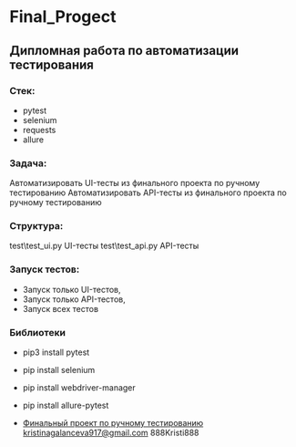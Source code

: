 # Final_Progect

## Дипломная работа по автоматизации тестирования

### Стек:
- pytest
- selenium
- requests
- allure

### Задача:
Автоматизировать UI-тесты из финального проекта по ручному тестированию
Автоматизировать API-тесты из финального проекта по ручному тестированию

### Структура:
test\test_ui.py  UI-тесты
test\test_api.py API-тесты

### Запуск тестов:
- Запуск только UI-тестов,
- Запуск только API-тестов,
- Запуск всех тестов

### Библиотеки
- pip3 install pytest
- pip install selenium
- pip install webdriver-manager 
- pip install allure-pytest

- [Финальный проект по ручному тестированию](https://www.notion.so/4b232c4972ee4b3da80a719c4bce7ce5)
kristinagalanceva917@gmail.com
888Kristi888